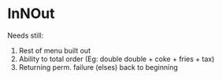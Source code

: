# InNOut

Needs still: 

1. Rest of menu built out
2. Ability to total order (Eg: double double + coke + fries + tax) 
3. Returning perm. failure (elses) back to beginning 
